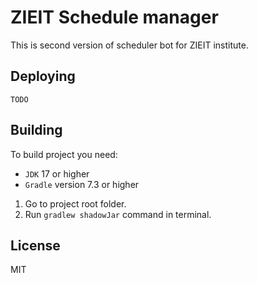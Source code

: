 # ZIEIT Schedule manager

This is second version of scheduler bot for ZIEIT institute.

## Deploying

`TODO`

## Building

To build project you need:
- `JDK` 17 or higher
- `Gradle` version 7.3 or higher

1. Go to project root folder.
2. Run `gradlew shadowJar` command in terminal.

## License

MIT
